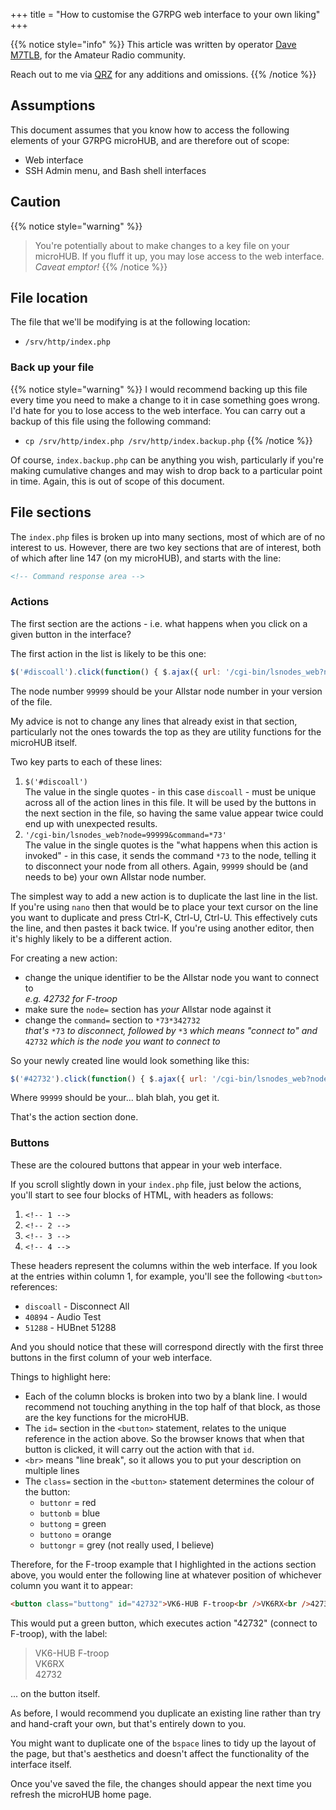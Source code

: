 +++
title = "How to customise the G7RPG web interface to your own liking"
+++

{{% notice style="info" %}}
This article was written by operator [Dave M7TLB][QRZ], for the Amateur Radio community.

Reach out to me via [QRZ][QRZ] for any additions and omissions.
{{% /notice %}}

[QRZ]: https://qrz.com/db/M7TLB

## Assumptions

This document assumes that you know how to access the following elements of your G7RPG microHUB, and are therefore out of scope:

* Web interface
* SSH Admin menu, and Bash shell interfaces

## Caution

{{% notice style="warning" %}}
> You're potentially about to make changes to a key file on your microHUB. If you fluff it up, you may lose access to the web interface. *Caveat emptor!*
{{% /notice %}}

## File location

The file that we'll be modifying is at the following location:

* `/srv/http/index.php`

### Back up your file

{{% notice style="warning" %}}
I would recommend backing up this file every time you need to make a change to it in case something goes wrong. I'd hate for you to lose access to the web interface. You can carry out a backup of this file using the following command:

* `cp /srv/http/index.php /srv/http/index.backup.php`
{{% /notice %}}

Of course, `index.backup.php` can be anything you wish, particularly if you're making cumulative changes and may wish to drop back to a particular point in time. Again, this is out of scope of this document.

## File sections

The `index.php` files is broken up into many sections, most of which are of no interest to us. However, there are two key sections that are of interest, both of which after line 147 (on my microHUB), and starts with the line:

```html
<!-- Command response area -->
```

### Actions

The first section are the actions - i.e. what happens when you click on a given button in the interface?

The first action in the list is likely to be this one:

```js
$('#discoall').click(function() { $.ajax({ url: '/cgi-bin/lsnodes_web?node=99999&command=*73', }); });
```

The node number `99999` should be your Allstar node number in your version of the file.

My advice is not to change any lines that already exist in that section, particularly not the ones towards the top as they are utility functions for the microHUB itself.

Two key parts to each of these lines:

1. `$('#discoall')`\
   The value in the single quotes - in this case `discoall` - must be unique across all of the action lines in this file.  It will be used by the buttons in the next section in the file, so having the same value appear twice could end up with unexpected results.
2. `'/cgi-bin/lsnodes_web?node=99999&command=*73'`\
   The value in the single quotes is the "what happens when this action is invoked" - in this case, it sends the command `*73` to the node, telling it to disconnect your node from all others.  Again, `99999` should be (and needs to be) your own Allstar node number.

The simplest way to add a new action is to duplicate the last line in the list.  If you're using `nano` then that would be to place your text cursor on the line you want to duplicate and press Ctrl-K, Ctrl-U, Ctrl-U.  This effectively cuts the line, and then pastes it back twice.  If you're using another editor, then it's highly likely to be a different action.

For creating a new action:

* change the unique identifier to be the Allstar node you want to connect to\
  *e.g. 42732 for F-troop*
* make sure the `node=` section has *your* Allstar node against it
* change the `command=` section to `*73*342732` \
  *that's* `*73` *to disconnect, followed by* `*3` *which means "connect to" and* `42732` *which is the node you want to connect to*

So your newly created line would look something like this:

```js
$('#42732').click(function() { $.ajax({ url: '/cgi-bin/lsnodes_web?node=99999&command=*73*342732', }); });
```

Where `99999` should be your... blah blah, you get it.

That's the action section done.

### Buttons

These are the coloured buttons that appear in your web interface.

If you scroll slightly down in your `index.php` file, just below the actions, you'll start to see four blocks of HTML, with headers as follows:

1. `<!-- 1 -->`
2. `<!-- 2 -->`
3. `<!-- 3 -->`
4. `<!-- 4 -->`

These headers represent the columns within the web interface.  If you look at the entries within column 1, for example, you'll see the following `<button>` references:

* `discoall` - Disconnect All
* `40894` - Audio Test
* `51288` - HUBnet 51288

And you should notice that these will correspond directly with the first three buttons in the first column of your web interface.

Things to highlight here:

* Each of the column blocks is broken into two by a blank line.  I would recommend not touching anything in the top half of that block, as those are the key functions for the microHUB.
* The `id=` section in the `<button>` statement, relates to the unique reference in the action above.  So the browser knows that when that button is clicked, it will carry out the action with that `id`.
* `<br>` means "line break", so it allows you to put your description on multiple lines
* The `class=` section in the `<button>` statement determines the colour of the button:
  * `buttonr` = red
  * `buttonb` = blue
  * `buttong` = green
  * `buttono` = orange
  * `buttongr` = grey (not really used, I believe)

Therefore, for the F-troop example that I highlighted in the actions section above, you would enter the following line at whatever position of whichever column you want it to appear:

```html
<button class="buttong" id="42732">VK6-HUB F-troop<br />VK6RX<br />42732</button>
```

This would put a green button, which executes action "42732" (connect to F-troop), with the label:

> VK6-HUB F-troop\
> VK6RX\
> 42732

... on the button itself.

As before, I would recommend you duplicate an existing line rather than try and hand-craft your own, but that's entirely down to you.

You might want to duplicate one of the `bspace` lines to tidy up the layout of the page, but that's aesthetics and doesn't affect the functionality of the interface itself.

Once you've saved the file, the changes should appear the next time you refresh the microHUB home page.
